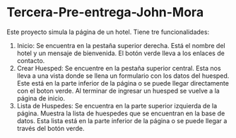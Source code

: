 # Tercera-Pre-entrega-John-Mora
Este proyecto simula la página de un hotel. Tiene tre funcionalidades:
1) Inicio: Se encuentra en la pestaña superior derecha. Está el nombre del hotel y un mensaje de bienvenida. El botón verde lleva a los enlaces de contacto.
2) Crear Huesped: Se encuentre en la pestaña superior central. Esta nos lleva a una vista donde se llena un formulario con los datos del huesped. Este está en la parte inferior de la página o se puede llegar directamente con el boton verde. Al terminar de ingresar un huesped se vuelve a la página de inicio.
3) Lista de Huspedes: Se encuentra en la parte superior izquierda de la página. Muestra la lista de huespedes que se encuentran en la base de datos. Esta lista está en la parte inferior de la página o se puede llegar a través del botón verde.